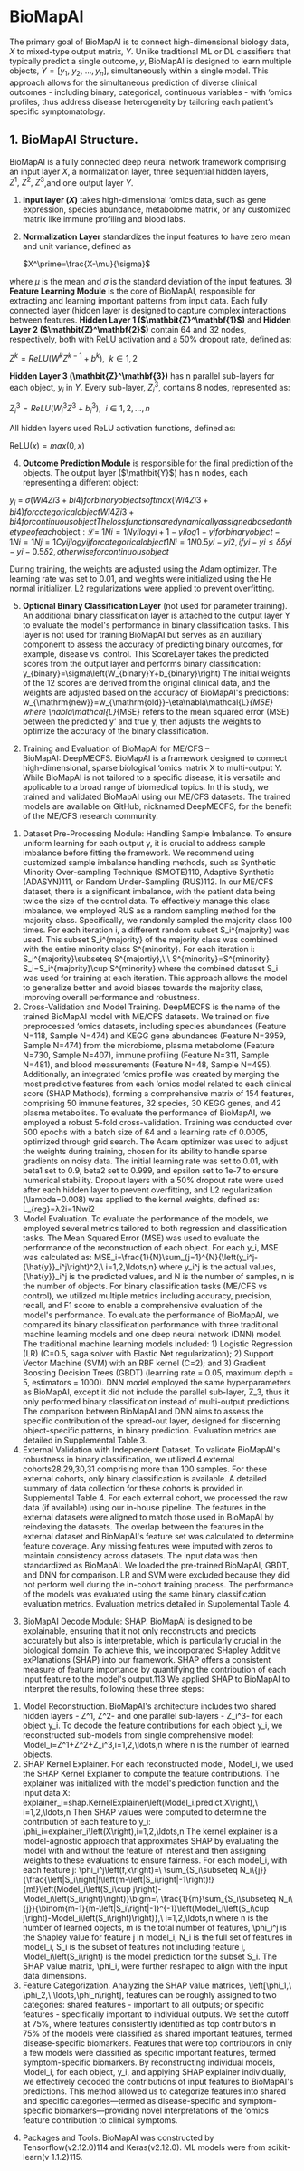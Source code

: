 # BioMapAI
The primary goal of BioMapAI is to connect high-dimensional biology data, $X$ to mixed-type output matrix, $Y$. Unlike traditional ML or DL classifiers that typically predict a single outcome, $y$, BioMapAI is designed to learn multiple objects, $Y=\left[y_1,\ y_2,\ \ldots,y_n\right]$, simultaneously within a single model. This approach allows for the simultaneous prediction of diverse clinical outcomes - including binary, categorical, continuous variables - with ‘omics profiles, thus address disease heterogeneity by tailoring each patient’s specific symptomatology.


## 1. BioMapAI Structure.
BioMapAI is a fully connected deep neural network framework comprising an input layer $X$, a normalization layer, three sequential hidden layers, $Z^1,\ Z^2,\ Z^3$,and one output layer $Y$.

1) **Input layer ($X$)** takes high-dimensional ‘omics data, such as gene expression, species abundance, metabolome matrix, or any customized matrix like immune profiling and blood labs.
2) **Normalization Layer** standardizes the input features to have zero mean and unit variance, defined as

   $X^\prime=\frac{X-\mu}{\sigma}$
   
where $\mu$ is the mean and $\sigma$ is the standard deviation of the input features.
3) **Feature Learning Module** is the core of BioMapAI, responsible for extracting and learning important patterns from input data. Each fully connected layer (hidden layer is designed to capture complex interactions between features. **Hidden Layer 1 ($\mathbit{Z}^\mathbf{1}$)** and **Hidden Layer 2 ($\mathbit{Z}^\mathbf{2}$)** contain 64 and 32 nodes, respectively, both with ReLU activation and a 50% dropout rate, defined as:

$Z^k=ReLU\left(W^kZ^{k-1}+b^k\right),\ \ k\in{1,2}$

**Hidden Layer 3 (\mathbit{Z}^\mathbf{3})** has n parallel sub-layers for each object, $y_i$ in $Y$. Every sub-layer, $Z_i^3$, contains 8 nodes, represented as:

$Z_i^3=ReLU\left(W_i^3Z^3+b_i^3\right),\ \ i\in{1,2,\ldots,n}$

All hidden layers used ReLU activation functions, defined as:

$\mathrm{ReLU}\left(x\right)=max\left(0,x\right)$

4) **Outcome Prediction Module** is responsible for the final prediction of the objects. The output layer ($\mathbit{Y}$) has n nodes, each representing a different object:

$y_i\ =\ σ(Wi4Zi3+bi4)                          for binary objectsoftmax(Wi4Zi3+bi4)      for categorical object Wi4Zi3+bi4                         for continuous object   
The loss functions are dynamically assigned based on the type of each \mathrm{object}: 
\mathcal{L}=\ 1Ni=1Nyilogyi+1-yilog1-yi       for binary object-1Ni=1Nj=1Cyijlogyij                          for categorical object1Ni=1N0.5yi-yi2,   if yi-yi≤δδyi-yi-0.5δ2,otherwise      for continuous object$  

During training, the weights are adjusted using the Adam optimizer. The learning rate was set to 0.01, and weights were initialized using the He normal initializer. L2 regularizations were applied to prevent overfitting.

5) **Optional Binary Classification Layer** (not used for parameter training). An additional binary classification layer is attached to the output layer Y to evaluate the model's performance in binary classification tasks. This layer is not used for training BioMapAI but serves as an auxiliary component to assess the accuracy of predicting binary outcomes, for example, disease vs. control. This ScoreLayer takes the predicted scores from the output layer and performs binary classification:
y_{binary}=\sigma\left(W_{binary}Y+b_{binary}\right)
The initial weights of the 12 scores are derived from the original clinical data, and the weights are adjusted based on the accuracy of BioMapAI's predictions:
w_{\mathrm{new}}=w_{\mathrm{old}}-\eta\nabla\mathcal{L}_{MSE}
where \nabla\mathcal{L}_{MSE} refers to the mean squared error (MSE) between the predicted y’ and true y, then adjusts the weights to optimize the accuracy of the binary classification.
2. Training and Evaluation of BioMapAI for ME/CFS – BioMapAI::DeepMECFS. BioMapAI is a framework designed to connect high-dimensional, sparse biological ‘omics matrix X to multi-output Y. While BioMapAI is not tailored to a specific disease, it is versatile and applicable to a broad range of biomedical topics. In this study, we trained and validated BioMapAI using our ME/CFS datasets. The trained models are available on GitHub, nicknamed DeepMECFS, for the benefit of the ME/CFS research community.
1) Dataset Pre-Processing Module: Handling Sample Imbalance. To ensure uniform learning for each output y, it is crucial to address sample imbalance before fitting the framework. We recommend using customized sample imbalance handling methods, such as Synthetic Minority Over-sampling Technique (SMOTE)110, Adaptive Synthetic (ADASYN)111, or Random Under-Sampling (RUS)112. In our ME/CFS dataset, there is a significant imbalance, with the patient data being twice the size of the control data. To effectively manage this class imbalance, we employed RUS as a random sampling method for the majority class. Specifically, we randomly sampled the majority class 100 times. For each iteration i, a different random subset S_i^{majority} was used. This subset S_i^{majority} of the majority class was combined with the entire minority class S^{minority}. For each iteration i:
S_i^{majority}\subseteq S^{majortiy},\ \ S^{minority}=S^{minority}
S_i=S_i^{majority}\cup S^{minority}
where the combined dataset S_i was used for training at each iteration. This approach allows the model to generalize better and avoid biases towards the majority class, improving overall performance and robustness.
2) Cross-Validation and Model Training. DeepMECFS is the name of the trained BioMapAI model with ME/CFS datasets. We trained on five preprocessed ‘omics datasets, including species abundances (Feature N=118, Sample N=474) and KEGG gene abundances (Feature N=3959, Sample N=474) from the microbiome, plasma metabolome (Feature N=730, Sample N=407), immune profiling (Feature N=311, Sample N=481), and blood measurements (Feature N=48, Sample N=495). Additionally, an integrated ‘omics profile was created by merging the most predictive features from each ‘omics model related to each clinical score (SHAP Methods), forming a comprehensive matrix of 154 features, comprising 50 immune features, 32 species, 30 KEGG genes, and 42 plasma metabolites.
To evaluate the performance of BioMapAI, we employed a robust 5-fold cross-validation. Training was conducted over 500 epochs with a batch size of 64 and a learning rate of 0.0005, optimized through grid search. The Adam optimizer was used to adjust the weights during training, chosen for its ability to handle sparse gradients on noisy data. The initial learning rate was set to 0.01, with beta1 set to 0.9, beta2 set to 0.999, and epsilon set to 1e-7 to ensure numerical stability. Dropout layers with a 50% dropout rate were used after each hidden layer to prevent overfitting, and L2 regularization (\lambda=0.008) was applied to the kernel weights, defined as:
L_{reg}=λ2i=1Nwi2
3) Model Evaluation. To evaluate the performance of the models, we employed several metrics tailored to both regression and classification tasks. The Mean Squared Error (MSE) was used to evaluate the performance of the reconstruction of each object. For each y_i, MSE was calculated as: 
MSE_i=\frac{1}{N}\sum_{j=1}^{N}{\left(y_i^j-{\hat{y}}_i^j\right)^2,\ i=1,2,\ldots,n}
where y_i^j is the actual values, {\hat{y}}_i^j is the predicted values, and N is the number of samples, n is the number of objects. For binary classification tasks (ME/CFS vs control), we utilized multiple metrics including accuracy, precision, recall, and F1 score to enable a comprehensive evaluation of the model's performance.
To evaluate the performance of BioMapAI, we compared its binary classification performance with three traditional machine learning models and one deep neural network (DNN) model. The traditional machine learning models included: 1) Logistic Regression (LR) (C=0.5, saga solver with Elastic Net regularization); 2) Support Vector Machine (SVM) with an RBF kernel (C=2); and 3) Gradient Boosting Decision Trees (GBDT) (learning rate = 0.05, maximum depth = 5, estimators = 1000). DNN model employed the same hyperparameters as BioMapAI, except it did not include the parallel sub-layer, Z_3, thus it only performed binary classification instead of multi-output predictions. The comparison between BioMapAI and DNN aims to assess the specific contribution of the spread-out layer, designed for discerning object-specific patterns, in binary prediction. Evaluation metrics are detailed in Supplemental Table 3.
4) External Validation with Independent Dataset. To validate BioMapAI's robustness in binary classification, we utilized 4 external cohorts28,29,30,31 comprising more than 100 samples. For these external cohorts, only binary classification is available. A detailed summary of data collection for these cohorts is provided in Supplemental Table 4. For each external cohort, we processed the raw data (if available) using our in-house pipeline. The features in the external datasets were aligned to match those used in BioMapAI by reindexing the datasets. The overlap between the features in the external dataset and BioMapAI's feature set was calculated to determine feature coverage. Any missing features were imputed with zeros to maintain consistency across datasets. The input data was then standardized as BioMapAI. We loaded the pre-trained BioMapAI, GBDT, and DNN for comparison. LR and SVM were excluded because they did not perform well during the in-cohort training process. The performance of the models was evaluated using the same binary classification evaluation metrics. Evaluation metrics detailed in Supplemental Table 4.
3. BioMapAI Decode Module: SHAP. BioMapAI is designed to be explainable, ensuring that it not only reconstructs and predicts accurately but also is interpretable, which is particularly crucial in the biological domain. To achieve this, we incorporated SHapley Additive exPlanations (SHAP) into our framework. SHAP offers a consistent measure of feature importance by quantifying the contribution of each input feature to the model's output.113 
We applied SHAP to BioMapAI to interpret the results, following these three steps:
1) Model Reconstruction. BioMapAI's architecture includes two shared hidden layers - Z^1, Z^2- and one parallel sub-layers - Z_i^3- for each object y_i. To decode the feature contributions for each object y_i, we reconstructed sub-models from single comprehensive model:
Model_i=Z^1+Z^2+Z_i^3,i=1,2,\ldots,n
where n is the number of learned objects.
2) SHAP Kernel Explainer. For each reconstructed model, Model_i, we used the SHAP Kernel Explainer to compute the feature contributions. The explainer was initialized with the model's prediction function and the input data X:
explainer_i=shap.KernelExplainer\left(Model_i.predict,X\right),\ i=1,2,\ldots,n
Then SHAP values were computed to determine the contribution of each feature to y_i:
\phi_i=explainer_i\left(X\right),i=1,2,\ldots,n
The kernel explainer is a model-agnostic approach that approximates SHAP by evaluating the model with and without the feature of interest and then assigning weights to these evaluations to ensure fairness. For each model_i, with each feature j:
\phi_i^j\left(f,x\right)=\ \sum_{S_i\subseteq N_i\\{j}}{\frac{\left|S_i\right|!\left(m-\left|S_i\right|-1\right)!}{m!}\left(Model_i\left(S_i\cup j\right)-Model_i\left(S_i\right)\right)}\bigm=\ \frac{1}{m}\sum_{S_i\subseteq N_i\\{j}}{\binom{m-1}{m-\left|S_i\right|-1}^{-1}\left(Model_i\left(S_i\cup j\right)-Model_i\left(S_i\right)\right)},\ i=1,2,\ldots,n
where n is the number of learned objects, m is the total number of features, \phi_i^j is the Shapley value for feature j in model_i, N_i is the full set of features in model_i, S_i is the subset of features not including feature j, Model_i\left(S_i\right) is the model prediction for the subset S_i. The SHAP value matrix, \phi_i, were further reshaped to align with the input data dimensions.
3) Feature Categorization. Analyzing the SHAP value matrices, \left[\phi_1,\ \phi_2,\ \ldots,\phi_n\right], features can be roughly assigned to two categories: shared features - important to all outputs; or specific features - specifically important to individual outputs. We set the cutoff at 75%, where features consistently identified as top contributors in 75% of the models were classified as shared important features, termed disease-specific biomarkers. Features that were top contributors in only a few models were classified as specific important features, termed symptom-specific biomarkers.
By reconstructing individual models, Model_i, for each object, y_i, and applying SHAP explainer individually, we effectively decoded the contributions of input features to BioMapAI's predictions. This method allowed us to categorize features into shared and specific categories—termed as disease-specific and symptom-specific biomarkers—providing novel interpretations of the ‘omics feature contribution to clinical symptoms. 
4. Packages and Tools. BioMapAI was constructed by Tensorflow(v2.12.0)114 and Keras(v2.12.0). ML models were from scikit-learn(v 1.1.2)115.
